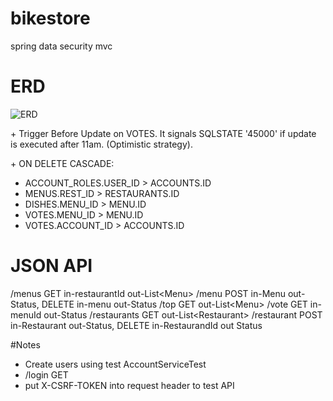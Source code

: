 # bikestore
spring data security mvc

ERD
===================
![ERD](https://github.com/iilkevych/bikestore/blob/master/doc/erd.png)

\+ Trigger Before Update on VOTES. It signals SQLSTATE '45000' if update is executed after 11am. (Optimistic strategy).

\+ ON DELETE CASCADE:
- ACCOUNT_ROLES.USER_ID > ACCOUNTS.ID
- MENUS.REST_ID > RESTAURANTS.ID
- DISHES.MENU_ID > MENU.ID
- VOTES.MENU_ID > MENU.ID
- VOTES.ACCOUNT_ID > ACCOUNTS.ID

JSON API
=========
/menus GET in-restaurantId out-List\<Menu\>
/menu POST in-Menu out-Status, DELETE in-menu out-Status
/top GET out-List\<Menu\>
/vote GET in-menuId out-Status
/restaurants GET out-List\<Restaurant\>
/restaurant POST in-Restaurant out-Status, DELETE in-RestaurandId out Status

#Notes
- Create users using test AccountServiceTest
- /login GET
- put X-CSRF-TOKEN into request header to test API
